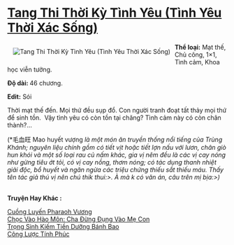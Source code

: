 <a href="https://utruyen.com/tang-thi-thoi-ky-tinh-yeu-tinh-yeu-thoi-xac-song/18992/" title="Tang Thi Thời Kỳ Tình Yêu (Tình Yêu Thời Xác Sống)"><h1>Tang Thi Thời Kỳ Tình Yêu (Tình Yêu Thời Xác Sống)</h1></a><div style="display:table"><img align="right" style="float: left; padding: 10px;" src="https://utruyen.com/images/story/200x260/tang-thi-thoi-ky-tinh-yeu-tinh-yeu-thoi-xac-song.jpg" alt="Tang Thi Thời Kỳ Tình Yêu (Tình Yêu Thời Xác Sống)"><b>Thể loại:</b> Mạt thế, Chủ công, 1×1, Tình cảm, Khoa học viễn tưởng.<p></p><b>Độ dài: </b>46 chương.<p></p><b>Edit:</b> Sói<p></p>Thời mạt thế đến. Mọi thứ đều sụp đổ. Con người tranh đoạt tất thảy mọi thứ để sinh tồn.  Vậy tình yêu có còn tồn tại chăng? Tình cảm này có còn chân thành?...<p></p>(*毛血旺 Mao huyết vượng<em> là một món ăn truyền thống nổi tiếng của Trùng Khánh; nguyên liệu chính gồm có tiết vịt hoặc tiết lợn nấu với lươn, chân giò hun khói và một số loại rau củ nấm khác, gia vị nêm đều là các vị cay nóng như gừng tiêu ớt tỏi, có vị cay nồng, thơm nóng; có tác dụng thanh nhiệt giải độc, bổ huyết và ngăn ngừa các triệu chứng thiếu sắt thiếu máu. Thấy tên tác giả thú vị nên chú thik thui:>. À mà k có văn án, câu trên mị bịa:>)</em></div><p><br><b>Truyện Hay Khác :</b></p><a href="https://utruyen.com/cuong-luyen-pharaoh-vuong/18990/" alt="Cuồng Luyến Pharaoh Vương">Cuồng Luyến Pharaoh Vương</a><br/><a href="https://truyenngontinhay.wordpress.com/2019/10/03/choc-vao-hao-mon-cha-dung-dung-vao-me-con/" alt="Chọc Vào Hào Môn: Cha Đừng Đụng Vào Mẹ Con">Chọc Vào Hào Môn: Cha Đừng Đụng Vào Mẹ Con</a><br/><a href="https://dammyh.wordpress.com/2019/11/07/trong-sinh-kiem-tien-duong-banh-bao/" alt="Trọng Sinh Kiếm Tiền Dưỡng Bánh Bao">Trọng Sinh Kiếm Tiền Dưỡng Bánh Bao</a><br/><a href="https://truyenngontinhay.wordpress.com/2019/10/03/cong-luoc-tinh-phuc/" alt="Công Lược Tính Phúc">Công Lược Tính Phúc</a><br/>